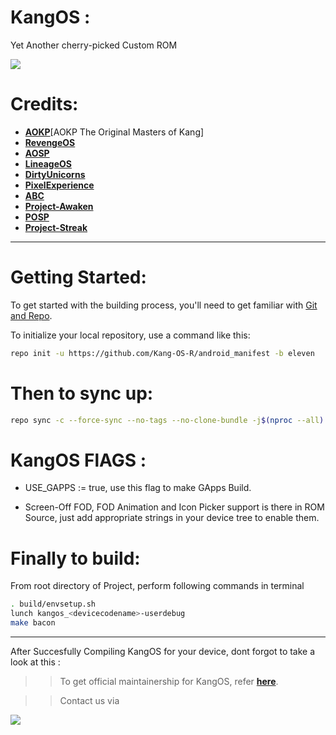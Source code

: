 # KangOS : 
<centre> Yet Another cherry-picked Custom ROM <centre/>

<img src="https://github.com/sherifrahim/android_manifest/blob/eleven/banner.png?raw=true">

Credits:
=======
 * [**AOKP**](https://github.com/AOKP)[AOKP The Original Masters of Kang]
 * [**RevengeOS**](https://github.com/RevengeOS)
 * [**AOSP**](https://android.googlesource.com)
 * [**LineageOS**](https://github.com/LineageOS)
 * [**DirtyUnicorns**](https://github.com/dirtyunicorns)
 * [**PixelExperience**](https://github.com/PixelExperience)
 * [**ABC**](https://github.com/ezio84?tab=repositories)
 * [**Project-Awaken**](https://github.com/Project-Awaken)
 * [**POSP**](https://github.com/PotatoProject)
 * [**Project-Streak**](https://github.com/ProjectStreak)

-----------------------------------------------------------------------------


Getting Started:
==============

To get started with the building process, you'll need to get familiar with [Git and Repo](http://source.android.com/source/using-repo.html).

To initialize your local repository, use a command like this:

```bash
repo init -u https://github.com/Kang-OS-R/android_manifest -b eleven
```
Then to sync up:
================

```bash
repo sync -c --force-sync --no-tags --no-clone-bundle -j$(nproc --all) --optimized-fetch --prune
```

KangOS FlAGS :
================
- USE_GAPPS := true, use this flag to make GApps Build.

- Screen-Off FOD, FOD Animation and Icon Picker support is there in ROM Source, just add appropriate strings in your device tree to enable them.

Finally to build:
====================

From root directory of Project, perform following commands in terminal


```bash
. build/envsetup.sh
lunch kangos_<devicecodename>-userdebug
make bacon
```
-----------------------------------------------------------------------------
After Succesfully Compiling KangOS for your device, dont forgot to take a look at this : 

>> To get official maintainership for KangOS, refer [**here**](https://telegra.ph/Apply-for-KANG-OS-Official-11-26).

>> Contact us via   <a href="https://t.me/kangos">
<img src="https://img.shields.io/badge/Telegram-Chat-blue?style=for-the-badge">


